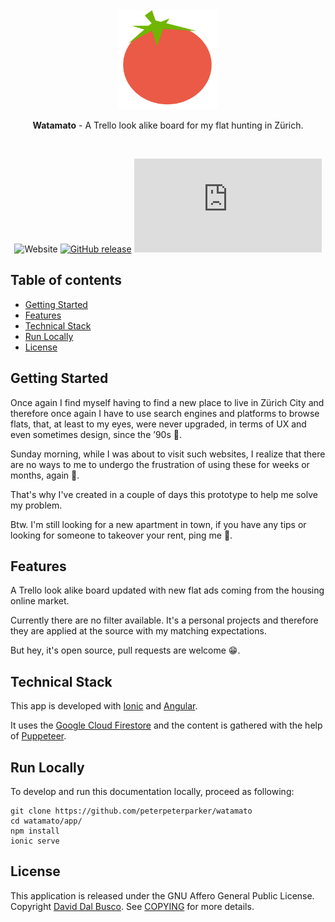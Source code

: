 <div align="center">
  <a href="https://tietracker.com"><img src="app/src/assets/img/logo.svg" alt="Watamato logo" height="160"></a>
  
  <br/>
  
  <p><strong>Watamato</strong> - A Trello look alike board for my flat hunting in Zürich.️</p>
  
  <br/>
  
  ![Website](https://img.shields.io/website?label=Progressive%20Web%20Apps&url=https%3A%2F%2Fwatamato.com)
  [![GitHub release](https://img.shields.io/github/release/peterpeterparker/watamato/all?logo=GitHub)](https://github.com/peterpeterparker/watamato/releases/latest)
  [![Tweet](https://img.shields.io/twitter/url?url=https%3A%2F%watamato.com)](https://twitter.com/intent/tweet?url=https%3A%2F%2Fwatamato.com&text=A+%40Trello+look+alike+board+for+%40daviddalbusco+flat+hunting+in+Z%C3%BCrich)
</div>

## Table of contents

- [Getting Started](#getting-started)
- [Features](#features)
- [Technical Stack](#technical-stack)
- [Run Locally](#run-locally)
- [License](#license)

## Getting Started

Once again I find myself having to find a new place to live in Zürich City and therefore once again I have to use search engines and platforms to browse flats, that, at least to my eyes, were never upgraded, in terms of UX and even sometimes design, since the ’90s 🙈.

Sunday morning, while I was about to visit such websites, I realize that there are no ways to me to undergo the frustration of using these for weeks or months, again 😤.

That's why I've created in a couple of days this prototype to help me solve my problem.

Btw. I'm still looking for a new apartment in town, if you have any tips or looking for someone to takeover your rent, ping me 🙏.

## Features

A Trello look alike board updated with new flat ads coming from the housing online market.

Currently there are no filter available. It's a personal projects and therefore they are applied at the source with my matching expectations.

But hey, it's open source, pull requests are welcome 😁.

## Technical Stack

This app is developed with [Ionic](https://ionicframework.com) and [Angular](https://angular.io).

It uses the [Google Cloud Firestore](https://cloud.google.com/firestore/) and the content is gathered with the help of [Puppeteer](https://github.com/puppeteer/puppeteer).

## Run Locally

To develop and run this documentation locally, proceed as following:

```
git clone https://github.com/peterpeterparker/watamato
cd watamato/app/
npm install
ionic serve
```

## License

This application is released under the GNU Affero General Public License. Copyright [David Dal Busco](mailto:david.dalbusco@outlook.com). See [COPYING](./COPYING) for more details.

[watamato]: https://watamato.com
